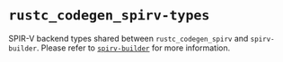 # `rustc_codegen_spirv-types`

SPIR-V backend types shared between `rustc_codegen_spirv` and `spirv-builder`. Please refer to [`spirv-builder`](https://docs.rs/spirv-builder/) for more information.
